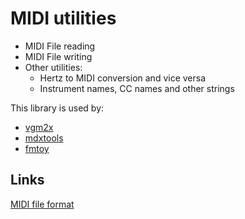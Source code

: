 MIDI utilities
==============

* MIDI File reading
* MIDI File writing
* Other utilities:
  * Hertz to MIDI conversion and vice versa
  * Instrument names, CC names and other strings

This library is used by:
* [vgm2x](https://github.com/vampirefrog/vgm2x)
* [mdxtools](https://github.com/vampirefrog/mdxtools)
* [fmtoy](https://github.com/vampirefrog/fmtoy)

Links
-----

[MIDI file format](http://www.music.mcgill.ca/~ich/classes/mumt306/StandardMIDIfileformat.html)

